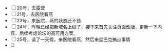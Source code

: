 

- [ ] 20号，去露营
- [ ] 21号，去医院看燕
- [ ] 23号，来医院，燕的状态还不错
- [ ] 24号，昨晚已经把新域名上线了，接下来首先关注页面改版，更新一下内容，后续考虑论坛的高可用方案。
- [ ] 25号，请了一天假，来医院看燕，然后来星巴克搞点事情
- [ ] 

